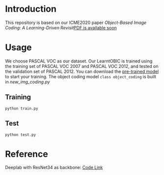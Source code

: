 # Introduction
This repository is based on our ICME2020 paper *Object-Based Image Coding: A Learning-Driven Revisit*[PDF is available soon](http://pdf.com)
# Usage
We choose PASCAL VOC as our dataset. Our LearntOBIC is trained using the training set of PASCAL VOC 2007 and PASCAL VOC 2012, and tested on the validation set of PASCAL 2012. You can download the [pre-trained model](http://yun.nju.edu.cn/f/0b42a4373d/) to start your training. The object coding model `class object_coding` is built in *new_img_coding.py*
## Training
```
python train.py
```
## Test
```
python test.py
```

# Reference
Deeplab with ResNet34 as backbone: [Code Link](https://github.com/warmspringwinds/pytorch-segmentation-detection)
